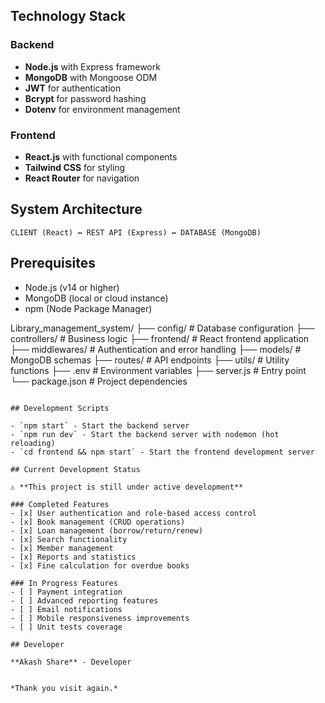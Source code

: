 ## Technology Stack

### Backend
- **Node.js** with Express framework
- **MongoDB** with Mongoose ODM
- **JWT** for authentication
- **Bcrypt** for password hashing
- **Dotenv** for environment management

### Frontend
- **React.js** with functional components
- **Tailwind CSS** for styling
- **React Router** for navigation

## System Architecture

```
CLIENT (React) ↔ REST API (Express) ↔ DATABASE (MongoDB)
```

## Prerequisites

- Node.js (v14 or higher)
- MongoDB (local or cloud instance)
- npm (Node Package Manager)

Library_management_system/
├── config/              # Database configuration
├── controllers/         # Business logic
├── frontend/            # React frontend application
├── middlewares/         # Authentication and error handling
├── models/              # MongoDB schemas
├── routes/              # API endpoints
├── utils/               # Utility functions
├── .env                 # Environment variables
├── server.js            # Entry point
└── package.json         # Project dependencies
```

## Development Scripts

- `npm start` - Start the backend server
- `npm run dev` - Start the backend server with nodemon (hot reloading)
- `cd frontend && npm start` - Start the frontend development server

## Current Development Status

⚠️ **This project is still under active development**

### Completed Features
- [x] User authentication and role-based access control
- [x] Book management (CRUD operations)
- [x] Loan management (borrow/return/renew)
- [x] Search functionality
- [x] Member management
- [x] Reports and statistics
- [x] Fine calculation for overdue books

### In Progress Features
- [ ] Payment integration
- [ ] Advanced reporting features
- [ ] Email notifications
- [ ] Mobile responsiveness improvements
- [ ] Unit tests coverage

## Developer

**Akash Share** - Developer


*Thank you visit again.*